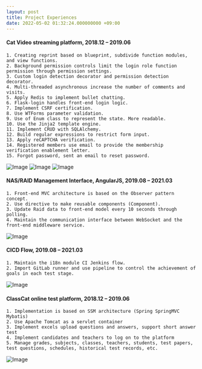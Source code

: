 ```yaml
---
layout: post
title: Project Experiences
date: 2022-05-02 01:32:24.000000000 +09:00
---
```


#### Cat Video streaming platform, 2018.12 – 2019.06

```
1. Creating reprint based on blueprint, subdivide function modules, and view functions.
2. Background permission controls limit the login role function permission through permission settings.
3. Custom login detection decorator and permission detection decorator.
4. Multi-threaded asynchronous increase the number of comments and visits.
5. Apply Redis to implement bullet chatting.
6. Flask-login handles front-end login logic.
7. Implement CSRF certification.
8. Use WTForms parameter validation.
9. Use of Enum class to represent the state. More readable.
10. Use the Jinja2 template engine.
11. Implement CRUD with SQLAlchemy.
12. Build regular expressions to restrict form input.
13. Apply reCAPTCHA verification.
14. Registered members use email to provide the membership verification enablement letter.
15. Forgot password, sent an email to reset password.
```

![Image](https://imgur.com/xQ5qzhD.png)
![Image](https://imgur.com/AFpKPFE.png)
![Image](https://imgur.com/w3cak6K.png)

#### NAS/RAID Management Interface, AngularJS, 2019.08 – 2021.03

```
1. Front-end MVC architecture is based on the Observer pattern concept.
2. Use directive to make reusable components (Component).
3. Update Raid data to front-end model every 10 seconds through polling.
4. Maintain the communication interface between WebSocket and the front-end middleware service.
```

![Image](https://imgur.com/8ezbFMD.png)

#### CICD Flow, 2019.08 – 2021.03

```
1. Maintain the i18n module CI Jenkins flow.
2. Import GitLab runner and use pipeline to control the achievement of goals in each test stage.
```

![Image](https://imgur.com/i4kHuKT.png)

#### ClassCat online test platform, 2018.12 – 2019.06

```
1. Implementation is based on SSM architecture (Spring SpringMVC Mybatis)
2. Use Apache Tomcat as a servlet container
3. Implement excels upload questions and answers, support short answer test
4. Implement candidates and teachers to log on to the platform
5. Manage grades, subjects, classes, teachers, students, test papers, test questions, schedules, historical test records, etc.
```

![Image](https://imgur.com/5iZzuQu.png)